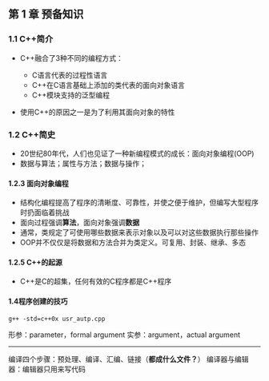 ## 第 1 章 预备知识
### 1.1 C++简介
- C++融合了3种不同的编程方式：
  - C语言代表的过程性语言
  - C++在C语言基础上添加的类代表的面向对象语言
  - C++模块支持的泛型编程

- 使用C++的原因之一是为了利用其面向对象的特性

### 1.2 C++简史
- 20世纪80年代，人们也见证了一种新编程模式的成长：面向对象编程(OOP)
- 数据与算法；属性与方法；数据与操作；

#### 1.2.3 面向对象编程
- 结构化编程提高了程序的清晰度、可靠性，并使之便于维护，但编写大型程序时扔面临着挑战
- 面向过程强调**算法**，面向对象强调**数据**
- 通常，类规定了可使用哪些数据来表示对象以及可以对这些数据执行那些操作
- OOP并不仅仅是将数据和方法合并为类定义。可复用、封装、继承、多态

#### 1.2.5 C++的起源
- C++是C的超集，任何有效的C程序都是C++程序

#### 1.4程序创建的技巧
``` g++ -std=c++0x usr_autp.cpp ```

形参：parameter，formal argument
实参：argument，actual argument

-----
编译四个步骤：预处理、编译、汇编、链接（**都成什么文件？**）
编译器与编辑器：编辑器只用来写代码
